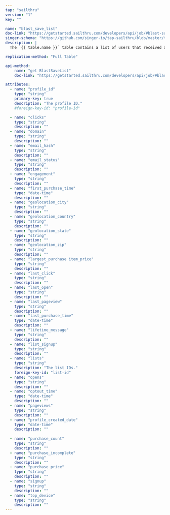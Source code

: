 ```yaml
---
tap: "sailthru"
version: "1"
key: ""

name: "blast_save_list"
doc-link: "https://getstarted.sailthru.com/developers/api/job/#blast-save-list"
singer-schema: "https://github.com/singer-io/tap-sailthru/blob/master/tap_sailthru/schemas/blast_save_list.json"
description: |
  The `{{ table.name }}` table contains a list of users that received a specific campaign from your {{ integration.display_name }} account. This is a child table of `lists`.

replication-method: "Full Table"

api-method:
    name: "get BlastSaveList"
    doc-link: "https://getstarted.sailthru.com/developers/api/job/#blast-save-list"

attributes:
  - name: "profile_id"
    type: "string"
    primary-key: true
    description: "The profile ID."
    #foreign-key-id: "profile-id" 

  - name: "clicks"
    type: "string"
    description: ""
  - name: "domain"
    type: "string"
    description: ""
  - name: "email_hash"
    type: "string"
    description: ""
  - name: "email_status"
    type: "string"
    description: ""
  - name: "engagement"
    type: "string"
    description: ""
  - name: "first_purchase_time"
    type: "date-time"
    description: ""
  - name: "geolocation_city"
    type: "string"
    description: ""
  - name: "geolocation_country"
    type: "string"
    description: ""
  - name: "geolocation_state"
    type: "string"
    description: ""
  - name: "geolocation_zip"
    type: "string"
    description: ""
  - name: "largest_purchase item_price"
    type: "string"
    description: ""
  - name: "last_click"
    type: "string"
    description: ""
  - name: "last_open"
    type: "string"
    description: ""
  - name: "last_pageview"
    type: "string"
    description: ""
  - name: "last_purchase_time"
    type: "date-time"
    description: ""
  - name: "lifetime_message"
    type: "string"
    description: ""
  - name: "list_signup"
    type: "string"
    description: ""
  - name: "lists"
    type: "string"
    description: "The list IDs."
    foreign-key-id: "list-id"
  - name: "opens"
    type: "string"
    description: ""
  - name: "optout_time"
    type: "date-time"
    description: ""
  - name: "pageviews"
    type: "string"
    description: ""
  - name: "profile_created_date"
    type: "date-time"
    description: ""
  
  - name: "purchase_count"
    type: "string"
    description: ""
  - name: "purchase_incomplete"
    type: "string"
    description: ""
  - name: "purchase_price"
    type: "string"
    description: ""
  - name: "signup"
    type: "string"
    description: ""
  - name: "top_device"
    type: "string"
    description: ""
---
```


